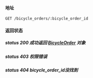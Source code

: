 #### 地址
```
GET /bicycle_orders/:bicycle_order_id
```

#### 返回状态

##### status 200 成功返回 [BicycleOrder] 对象
##### status 403 权限错误
##### status 404 bicycle_order_id没找到

[BicycleOrder]:entities.md#BicycleOrder

